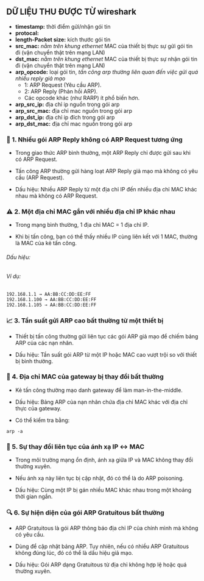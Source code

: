 ## DỮ LIỆU THU ĐƯỢC TỪ wireshark
- **timestamp:** thời điểm gửi/nhận gói tin
- **protocal:**
- **length-Packet size:** kích thước gói tin
- **src_mac:** *nằm trên khung ethernet* MAC của thiết bị thực sự gửi gói tin đi (vận chuyển thật trên mạng LAN)
- **dst_mac:** *nằm trên khung ethernet* MAC của thiết bị thực sự nhận gói tin đi (vận chuyển thật trên mạng LAN)
- **arp_opcode:** loại gói tin, *tấn công arp thường liên quan đến việc gửi quá nhiều reply giả mạo*
  - 1: ARP Request (Yêu cầu ARP).
  - 2: ARP Reply (Phản hồi ARP).
  - Các opcode khác (như RARP) ít phổ biến hơn.  
- **arp_src_ip:** địa chỉ ip nguồn trong gói arp
- **arp_src_mac:** địa chỉ mac nguồn trong gói arp
- **arp_dst_ip:** địa chỉ ip đích trong gói arp
- **arp_dst_mac:** địa chỉ mac nguồn trong gói arp


### 🧠 1. Nhiều gói ARP Reply không có ARP Request tương ứng
- Trong giao thức ARP bình thường, một ARP Reply chỉ được gửi sau khi có ARP Request.

- Tấn công ARP thường gửi hàng loạt ARP Reply giả mạo mà không có yêu cầu (ARP Request).

- Dấu hiệu: Nhiều ARP Reply từ một địa chỉ IP đến nhiều địa chỉ MAC khác nhau mà không có ARP Request.

### ⚠️ 2. Một địa chỉ MAC gắn với nhiều địa chỉ IP khác nhau
- Trong mạng bình thường, 1 địa chỉ MAC = 1 địa chỉ IP.

- Khi bị tấn công, bạn có thể thấy nhiều IP cùng liên kết với 1 MAC, thường là MAC của kẻ tấn công.

###### Dấu hiệu:
###### Ví dụ:
```
192.168.1.1 → AA:BB:CC:DD:EE:FF  
192.168.1.100 → AA:BB:CC:DD:EE:FF  
192.168.1.105 → AA:BB:CC:DD:EE:FF
```
### 📈 3. Tần suất gửi ARP cao bất thường từ một thiết bị
- Thiết bị tấn công thường gửi liên tục các gói ARP giả mạo để chiếm bảng ARP của các nạn nhân.

- Dấu hiệu: Tần suất gói ARP từ một IP hoặc MAC cao vượt trội so với thiết bị bình thường.

### 🔁 4. Địa chỉ MAC của gateway bị thay đổi bất thường
- Kẻ tấn công thường mạo danh gateway để làm man-in-the-middle.

- Dấu hiệu: Bảng ARP của nạn nhân chứa địa chỉ MAC khác với địa chỉ thực của gateway.

- Có thể kiểm tra bằng:
```
arp -a
```
### 🧾 5. Sự thay đổi liên tục của ánh xạ IP ↔ MAC
- Trong môi trường mạng ổn định, ánh xạ giữa IP và MAC không thay đổi thường xuyên.

- Nếu ánh xạ này liên tục bị cập nhật, đó có thể là do ARP poisoning.

- Dấu hiệu: Cùng một IP bị gán nhiều MAC khác nhau trong một khoảng thời gian ngắn.

### 🔍 6. Sự hiện diện của gói ARP Gratuitous bất thường
- ARP Gratuitous là gói ARP thông báo địa chỉ IP của chính mình mà không có yêu cầu.

- Dùng để cập nhật bảng ARP. Tuy nhiên, nếu có nhiều ARP Gratuitous không đúng lúc, đó có thể là dấu hiệu giả mạo.

- Dấu hiệu: Gói ARP dạng Gratuitous từ địa chỉ không hợp lệ hoặc quá thường xuyên.
